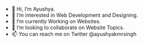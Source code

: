 - 👋 Hi, I’m Ayushya.
- 👀 I’m interested in Web Development and Designing.
- 🌱 I’m currently Working on Websites.
- 💞️ I’m looking to collaborate on Website Topics.
- 📫 You can reach me on Twitter @ayushyakmrsingh

<!---
Dev-Ayu/Dev-Ayu is a ✨ special ✨ repository because its `README.md` (this file) appears on your GitHub profile.
You can click the Preview link to take a look at your changes.
--->
